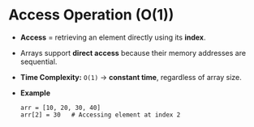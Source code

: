 # Access Operation (O(1))

- **Access** = retrieving an element directly using its **index**.
- Arrays support **direct access** because their memory addresses are sequential.
- **Time Complexity:** `O(1)` → **constant time**, regardless of array size.

- **Example**
  ```text
  arr = [10, 20, 30, 40]
  arr[2] = 30   # Accessing element at index 2
  ```
